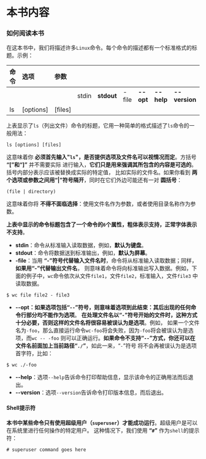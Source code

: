 本书内容
==========================================================================
### 如何阅读本书
在这本书中，我们将描述许多`Linux`命令。每个命令的描述都有一个标准格式的标题。示例：

| 命令 | 选项 | 参数 |   |   |   |   |   |   |
|:----|:-----|:----|:--|:--|:--|:--|:--|:--|
|   |  |  | stdin | **stdout** | -file | **--opt** | **--help** | **--version** |
| ls | [options] | [files] |  |  |  |  |  |  |

上表显示了`ls`（列出文件）命令的标题，它用一种简单的格式描述了`ls`命令的一般用法：
```shell
ls [options] [files]
```
这意味着你 **必须首先输入"`ls`"，是否提供选项及文件名可以视情况而定**。方括号 **“[”和“]”** 并不需要实际
进行输入，**它们只是用来强调其所包含的内容是可选的**。括号内部分表示应该被替换成实际的特定值，
比如实际的文件名。如果你看到 **两个选项或参数之间用“|”符号隔开**，同时在它们外边可能还有一对 **圆括号**：
```
(file | directory)
```
这意味着你将 **不得不面临选择**：使用文件名作为参数，或者使用目录名称作为参数。

**上表中显示的命令标题包含了一个命令的`6`个属性，粗体表示支持，正常字体表示不支持**。

+ **stdin**：命令从标准输入读取数据，例如，**默认为键盘**。
+ **stdout**：命令将数据送到标准输出，例如，**默认为屏幕**。
+ **-file**：当用 **“-”符号代替输入文件名时**，命令将从标准输入读取数据；同样，**如果用“-”代替输出文件名**，
则意味着命令将向标准输出写入数据。例如，下面的例子中，`wc`命令依次从文件`file1`，文件`file2`，标准输入，文件`file3`
中读取数据。
```
$ wc file file2 - file3
```
+ **--opt：如果选项包括“`--`”符号，则意味着选项到此结束：其后出现的任何命令行部分均不能作为选项**。
**在处理文件名以“`-`”符号开始的文件时，这种方式十分必要，否则这样的文件名将很容易被误认为是选项**。例如，
如果一个文件名为`-foo`，那么直接运行命令`wc-foo`将会失败，因为`-foo`将会被误认为是选项，而`wc -- -foo`
则可以正确运行。**如果命令不支持“`--`”方式，你还可以在文件名前面加上当前路径“`./`”**，如此一来，“`-`”符号
将不会再被误认为是选项首字符，比如：
```
$ wc ./-foo
```
+ **--help**：选项`--help`告诉命令打印帮助信息，显示该命令的正确用法而后退出。
+ **--version**：选项`--version`告诉命令打印版本信息，而后退出。

#### Shell提示符
**本书中某些命令只有使用超级用户（`superuser`）才能成功运行**。超级用户是可以在系统里进行任何操作的特定用户。
这种情况下，我们使用 **“`#`”** 作为`shell`的提示符：
```
# superuser command goes here
```

